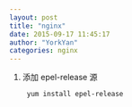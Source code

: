 ```yaml
---
layout: post
title: "nginx"
date: 2015-09-17 11:45:17
author: "YorkYan"
categories: nginx
---
```


1. 添加 epel-release 源

		yum install epel-release
